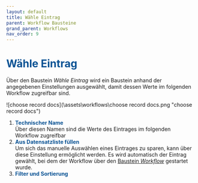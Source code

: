 ```yaml
---
layout: default
title: Wähle Eintrag
parent: Workflow Bausteine
grand_parent: Workflows
nav_order: 9
---
```



# <span style="color:#0b5394">**Wähle Eintrag**</span>

Über den Baustein *Wähle Eintrag* wird ein Baustein anhand der angegebenen Einstellungen ausgewählt, damit dessen Werte im folgenden Workflow zugreifbar sind.

![choose record docs](\assets\workflows\choose record docs.png "choose record docs")
1. <span style="color:#0b5394">**Technischer Name**</span>  
    Über diesen Namen sind die Werte des Eintrages im folgenden Workflow zugreifbar
2. <span style="color:#0b5394">**Aus Datensatzliste füllen**</span>  
    Um sich das manuelle Auswählen eines Eintrages zu sparen, kann über diese Einstellung ermöglicht werden. 
    Es wird automatisch der Eintrag gewählt, bei dem der Workflow über den [Baustein *Workflow*](/docs/record-spec-settings/grand-child-expanded/workflow.html) gestartet wurde.
3. <span style="color:#0b5394">**Filter und Sortierung**</span>  
